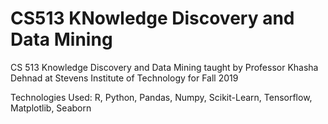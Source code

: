 # CS513 KNowledge Discovery and Data Mining

CS 513 Knowledge Discovery and Data Mining taught by Professor Khasha Dehnad at Stevens Institute of Technology for Fall 2019

Technologies Used: R, Python, Pandas, Numpy, Scikit-Learn, Tensorflow, Matplotlib, Seaborn
